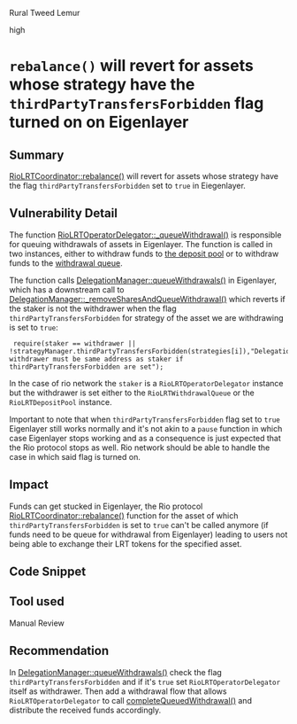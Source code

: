 Rural Tweed Lemur

high

# `rebalance()` will revert for assets whose strategy have the `thirdPartyTransfersForbidden` flag turned on on Eigenlayer

## Summary
[RioLRTCoordinator::rebalance()](https://github.com/sherlock-audit/2024-02-rio-network-core-protocol/blob/main/rio-sherlock-audit/contracts/restaking/RioLRTCoordinator.sol#L128) will revert for assets whose strategy have the flag `thirdPartyTransfersForbidden` set to `true` in Eiegenlayer. 

## Vulnerability Detail
The function [RioLRTOperatorDelegator::_queueWithdrawal()](https://github.com/sherlock-audit/2024-02-rio-network-core-protocol/blob/main/rio-sherlock-audit/contracts/restaking/RioLRTOperatorDelegator.sol#L265) is responsible for queuing withdrawals of assets in Eigenlayer. The function is called in two instances, either to withdraw funds to [the deposit pool](https://github.com/sherlock-audit/2024-02-rio-network-core-protocol/blob/main/rio-sherlock-audit/contracts/restaking/RioLRTOperatorDelegator.sol#L257) or to withdraw funds to the [withdrawal queue](https://github.com/sherlock-audit/2024-02-rio-network-core-protocol/blob/main/rio-sherlock-audit/contracts/restaking/RioLRTOperatorDelegator.sol#L217).

The function calls [DelegationManager::queueWithdrawals()](https://github.com/Layr-Labs/eigenlayer-contracts/blob/v0.2.1-goerli-m2/src/contracts/core/DelegationManager.sol#L267) in Eigenlayer, which has a downstream call to [DelegationManager::_removeSharesAndQueueWithdrawal()](https://github.com/Layr-Labs/eigenlayer-contracts/blob/v0.2.1-goerli-m2/src/contracts/core/DelegationManager.sol#L704) which reverts if the staker is not the withdrawer when the flag `thirdPartyTransfersForbidden` for strategy of the asset we are withdrawing is set to `true`:
```solidity
 require(staker == withdrawer || !strategyManager.thirdPartyTransfersForbidden(strategies[i]),"DelegationManager._removeSharesAndQueueWithdrawal: withdrawer must be same address as staker if thirdPartyTransfersForbidden are set");
```

In the case of rio network the `staker` is a `RioLRTOperatorDelegator` instance but the withdrawer is set either to the `RioLRTWithdrawalQueue` or the `RioLRTDepositPool` instance.

Important to note that when `thirdPartyTransfersForbidden` flag set to `true` Eigenlayer still works normally and it's not akin to a `pause` function in which case Eigenlayer stops working and as a consequence is just expected that the Rio protocol stops as well. Rio network should be able to handle the case in which said flag is turned on.

## Impact
Funds can get stucked in Eigenlayer, the Rio protocol [RioLRTCoordinator::rebalance()](https://github.com/sherlock-audit/2024-02-rio-network-core-protocol/blob/main/rio-sherlock-audit/contracts/restaking/RioLRTCoordinator.sol#L128) function for the asset of which `thirdPartyTransfersForbidden` is set to `true` can't be called anymore (if funds need to be queue for withdrawal from Eigenlayer) leading to users not being able to exchange their LRT tokens for the specified asset.

## Code Snippet

## Tool used

Manual Review

## Recommendation
In [DelegationManager::queueWithdrawals()](https://github.com/Layr-Labs/eigenlayer-contracts/blob/v0.2.1-goerli-m2/src/contracts/core/DelegationManager.sol#L267) check the flag `thirdPartyTransfersForbidden` and if it's `true` set `RioLRTOperatorDelegator` itself as withdrawer. Then add a withdrawal flow that allows `RioLRTOperatorDelegator` to call [completeQueuedWithdrawal()](https://github.com/Layr-Labs/eigenlayer-contracts/blob/v0.2.1-goerli-m2/src/contracts/core/DelegationManager.sol#L305) and distribute the received funds accordingly.